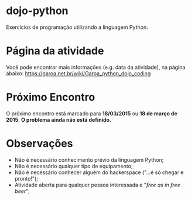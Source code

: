 # dojo-python
Exercícios de programação utilizando a linguagem Python.


Página da atividade
===================

Você pode encontrar mais informações (e.g. data da atividade), na página abaixo:
https://garoa.net.br/wiki/Garoa_python_dojo_coding

Próximo Encontro
================

O próximo encontro está marcado para __18/03/2015__ ou __18 de março de 2015__.
__O problema ainda não está definido.__

Observações
===========

* Não é necessário conhecimento prévio da linguagem Python;
* Não é necessário qualquer tipo de equipamento;
* Não é necessário conhecer alguém do hackerspace ("...é só chegar e pronto!");
* Atividade aberta para qualquer pessoa interessada e "_free as in free beer_";
